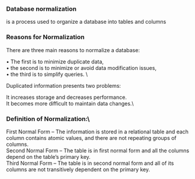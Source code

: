 ### Database normalization

is a process used to organize a database into tables and columns

###  Reasons for Normalization
There are three main reasons to normalize a database:

• The first is to minimize duplicate data,\
• the second is to minimize or avoid data modification issues,\
•  the third is to simplify queries. \

 Duplicated information presents two problems:

It increases storage and decreases performance.\
It becomes more difficult to maintain data changes.\

### Definition of Normalization:\
First Normal Form – The information is stored in a relational table and each column contains atomic values, and there are not repeating groups of columns.\
Second Normal Form – The table is in first normal form and all the columns depend on the table’s primary key.\
Third Normal Form – The table is in second normal form and all of its columns are not transitively dependent on the primary key.
